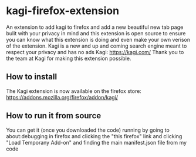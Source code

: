# kagi-firefox-extension
An extension to add kagi to firefox and add a new beautiful new tab page bulit with your privacy in mind and this extension is open source to ensure you can know what this extension is doing and even make your own verison of the extension. Kagi is a new and up and coming search engine meant to respect your privacy and has no ads
Kagi: https://kagi.com/
Thank you to the team at Kagi for making this extension possible.
## How to install
The Kagi extension is now available on the firefox store: https://addons.mozilla.org/firefox/addon/kagi/
## How to run it from source 
You can get it (once you downloaded the code) running by going to about:debugging in firefox and clicking the "this firefox" link and clicking "Load Temporany Add-on" and finding the main manifest.json file from my code
